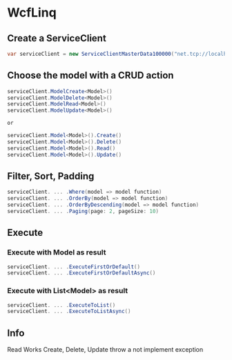 # WcfLinq

## Create a ServiceClient

```csharp
var serviceClient = new ServiceClientMasterData100000("net.tcp://localhost:10000/MasterData/"))
```

## Choose the model with a CRUD action
```csharp
serviceClient.ModelCreate<Model>()
serviceClient.ModelDelete<Model>()
serviceClient.ModelRead<Model>()
serviceClient.ModelUpdate<Model>()

or

serviceClient.Model<Model>().Create()
serviceClient.Model<Model>().Delete()
serviceClient.Model<Model>().Read()
serviceClient.Model<Model>().Update()
```

## Filter, Sort, Padding

```csharp
serviceClient. ... .Where(model => model function)
serviceClient. ... .OrderBy(model => model function)
serviceClient. ... .OrderByDescending(model => model function)
serviceClient. ... .Paging(page: 2, pageSize: 10)
```


## Execute 

### Execute with Model as result
```csharp
serviceClient. ... .ExecuteFirstOrDefault()
serviceClient. ... .ExecuteFirstOrDefaultAsync()
```
### Execute with List&lt;Model&gt; as result
```csharp
serviceClient. ... .ExecuteToList()
serviceClient. ... .ExecuteToListAsync()
```



    












## Info
Read Works
Create, Delete, Update throw a not implement exception
